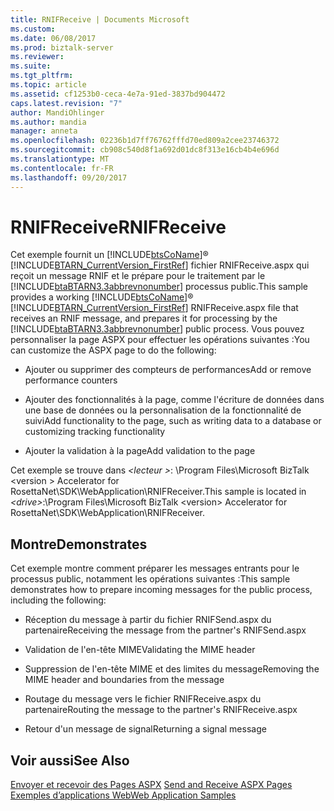 ```yaml
---
title: RNIFReceive | Documents Microsoft
ms.custom: 
ms.date: 06/08/2017
ms.prod: biztalk-server
ms.reviewer: 
ms.suite: 
ms.tgt_pltfrm: 
ms.topic: article
ms.assetid: cf1253b0-ceca-4e7a-91ed-3837bd904472
caps.latest.revision: "7"
author: MandiOhlinger
ms.author: mandia
manager: anneta
ms.openlocfilehash: 02236b1d7ff76762fffd70ed809a2cee23746372
ms.sourcegitcommit: cb908c540d8f1a692d01dc8f313e16cb4b4e696d
ms.translationtype: MT
ms.contentlocale: fr-FR
ms.lasthandoff: 09/20/2017
---
```

# <a name="rnifreceive"></a><span data-ttu-id="49a45-102">RNIFReceive</span><span class="sxs-lookup"><span data-stu-id="49a45-102">RNIFReceive</span></span>
<span data-ttu-id="49a45-103">Cet exemple fournit un [!INCLUDE[btsCoName](../../includes/btsconame-md.md)]® [!INCLUDE[BTARN_CurrentVersion_FirstRef](../../includes/btarn-currentversion-firstref-md.md)] fichier RNIFReceive.aspx qui reçoit un message RNIF et le prépare pour le traitement par le [!INCLUDE[btaBTARN3.3abbrevnonumber](../../includes/btabtarn3-3abbrevnonumber-md.md)] processus public.</span><span class="sxs-lookup"><span data-stu-id="49a45-103">This sample provides a working [!INCLUDE[btsCoName](../../includes/btsconame-md.md)]® [!INCLUDE[BTARN_CurrentVersion_FirstRef](../../includes/btarn-currentversion-firstref-md.md)] RNIFReceive.aspx file that receives an RNIF message, and prepares it for processing by the [!INCLUDE[btaBTARN3.3abbrevnonumber](../../includes/btabtarn3-3abbrevnonumber-md.md)] public process.</span></span> <span data-ttu-id="49a45-104">Vous pouvez personnaliser la page ASPX pour effectuer les opérations suivantes :</span><span class="sxs-lookup"><span data-stu-id="49a45-104">You can customize the ASPX page to do the following:</span></span>  
  
-   <span data-ttu-id="49a45-105">Ajouter ou supprimer des compteurs de performances</span><span class="sxs-lookup"><span data-stu-id="49a45-105">Add or remove performance counters</span></span>  
  
-   <span data-ttu-id="49a45-106">Ajouter des fonctionnalités à la page, comme l'écriture de données dans une base de données ou la personnalisation de la fonctionnalité de suivi</span><span class="sxs-lookup"><span data-stu-id="49a45-106">Add functionality to the page, such as writing data to a database or customizing tracking functionality</span></span>  
  
-   <span data-ttu-id="49a45-107">Ajouter la validation à la page</span><span class="sxs-lookup"><span data-stu-id="49a45-107">Add validation to the page</span></span>  
  
 <span data-ttu-id="49a45-108">Cet exemple se trouve dans  *\<lecteur >*: \Program Files\Microsoft BizTalk \<version > Accelerator for RosettaNet\SDK\WebApplication\RNIFReceiver.</span><span class="sxs-lookup"><span data-stu-id="49a45-108">This sample is located in *\<drive>*:\Program Files\Microsoft BizTalk \<version> Accelerator for RosettaNet\SDK\WebApplication\RNIFReceiver.</span></span>  
  
## <a name="demonstrates"></a><span data-ttu-id="49a45-109">Montre</span><span class="sxs-lookup"><span data-stu-id="49a45-109">Demonstrates</span></span>  
 <span data-ttu-id="49a45-110">Cet exemple montre comment préparer les messages entrants pour le processus public, notamment les opérations suivantes :</span><span class="sxs-lookup"><span data-stu-id="49a45-110">This sample demonstrates how to prepare incoming messages for the public process, including the following:</span></span>  
  
-   <span data-ttu-id="49a45-111">Réception du message à partir du fichier RNIFSend.aspx du partenaire</span><span class="sxs-lookup"><span data-stu-id="49a45-111">Receiving the message from the partner's RNIFSend.aspx</span></span>  
  
-   <span data-ttu-id="49a45-112">Validation de l'en-tête MIME</span><span class="sxs-lookup"><span data-stu-id="49a45-112">Validating the MIME header</span></span>  
  
-   <span data-ttu-id="49a45-113">Suppression de l'en-tête MIME et des limites du message</span><span class="sxs-lookup"><span data-stu-id="49a45-113">Removing the MIME header and boundaries from the message</span></span>  
  
-   <span data-ttu-id="49a45-114">Routage du message vers le fichier RNIFReceive.aspx du partenaire</span><span class="sxs-lookup"><span data-stu-id="49a45-114">Routing the message to the partner's RNIFReceive.aspx</span></span>  
  
-   <span data-ttu-id="49a45-115">Retour d'un message de signal</span><span class="sxs-lookup"><span data-stu-id="49a45-115">Returning a signal message</span></span>  
  
## <a name="see-also"></a><span data-ttu-id="49a45-116">Voir aussi</span><span class="sxs-lookup"><span data-stu-id="49a45-116">See Also</span></span>  
 <span data-ttu-id="49a45-117">[Envoyer et recevoir des Pages ASPX](../../adapters-and-accelerators/accelerator-rosettanet/send-and-receive-aspx-pages.md) </span><span class="sxs-lookup"><span data-stu-id="49a45-117">[Send and Receive ASPX Pages](../../adapters-and-accelerators/accelerator-rosettanet/send-and-receive-aspx-pages.md) </span></span>  
 [<span data-ttu-id="49a45-118">Exemples d’applications Web</span><span class="sxs-lookup"><span data-stu-id="49a45-118">Web Application Samples</span></span>](../../adapters-and-accelerators/accelerator-rosettanet/web-application-samples.md)